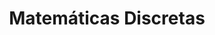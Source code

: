 ---
layout: ../../../layouts/Course.astro
title: Matemáticas Discretas
sections:
    - title: Pruebas años anteriores
      subtitle: Las pruebas escritas con
                soluciones, así como los enunciados de las tareas, la mayoria con solucion.
      layout: menu
      data:
        - title: 2023-2
          data:
            - title: I1
              link: /pdf?p=2023-1-IIC1253-INT-SOLC-1
              black: true
            - title: I2
              link: /pdf?p=2023-1-IIC1253-INT-SOLC-2
              black: true
            - title: E1
              link: /pdf?p=2023-1-IIC1253-EXA-SOLC-1
              black: true
    - title: Tareas años anteriores.
      layout: menu
      data:
        - title: 2023-2
          data:
            - title: T1
              link:  /pdf?p=2023-1-IIC1253-TAR-SOLC-1
              black: true
            - title: T2
              link:  /pdf?p=2023-1-IIC1253-TAR-SOLC-2
              black: true
            - title: T3
              link:  /pdf?p=2023-1-IIC1253-TAR-SOLC-3
              black: true
            - title: T4
              link:  /pdf?p=2023-1-IIC1253-TAR-SOLC-4
              black: true
            - title: T5
              link:  /pdf?p=2023-1-IIC1253-TAR-SOLC-5
              black: true
            - title: T6
              link:  /pdf?p=2023-1-IIC1253-TAR-SOLC-6
              black: true
    - title: Material Util
      layout: list
      data:
        - title: Libro del curso
          link: https://notesack.files.wordpress.com/2017/07/ebooksclub-org__discrete_mathematics_with_applications.pdf
---